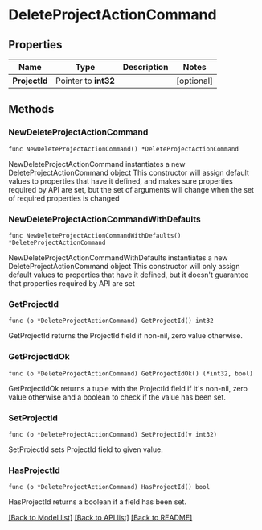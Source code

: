 # DeleteProjectActionCommand

## Properties

Name | Type | Description | Notes
------------ | ------------- | ------------- | -------------
**ProjectId** | Pointer to **int32** |  | [optional] 

## Methods

### NewDeleteProjectActionCommand

`func NewDeleteProjectActionCommand() *DeleteProjectActionCommand`

NewDeleteProjectActionCommand instantiates a new DeleteProjectActionCommand object
This constructor will assign default values to properties that have it defined,
and makes sure properties required by API are set, but the set of arguments
will change when the set of required properties is changed

### NewDeleteProjectActionCommandWithDefaults

`func NewDeleteProjectActionCommandWithDefaults() *DeleteProjectActionCommand`

NewDeleteProjectActionCommandWithDefaults instantiates a new DeleteProjectActionCommand object
This constructor will only assign default values to properties that have it defined,
but it doesn't guarantee that properties required by API are set

### GetProjectId

`func (o *DeleteProjectActionCommand) GetProjectId() int32`

GetProjectId returns the ProjectId field if non-nil, zero value otherwise.

### GetProjectIdOk

`func (o *DeleteProjectActionCommand) GetProjectIdOk() (*int32, bool)`

GetProjectIdOk returns a tuple with the ProjectId field if it's non-nil, zero value otherwise
and a boolean to check if the value has been set.

### SetProjectId

`func (o *DeleteProjectActionCommand) SetProjectId(v int32)`

SetProjectId sets ProjectId field to given value.

### HasProjectId

`func (o *DeleteProjectActionCommand) HasProjectId() bool`

HasProjectId returns a boolean if a field has been set.


[[Back to Model list]](../README.md#documentation-for-models) [[Back to API list]](../README.md#documentation-for-api-endpoints) [[Back to README]](../README.md)


